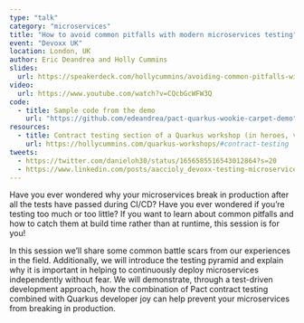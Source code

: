 ```yaml
---
type: "talk"
category: "microservices"
title: "How to avoid common pitfalls with modern microservices testing"
event: "Devoxx UK"
location: London, UK
author: Eric Deandrea and Holly Cummins
slides:
  url: https://speakerdeck.com/hollycummins/avoiding-common-pitfalls-with-modern-microservices-testing-e2f41b66-5b5d-40e9-a19b-5703c344292d
video:
  url: https://www.youtube.com/watch?v=CQcbGcWFW3Q
code: 
  - title: Sample code from the demo
    url: "https://github.com/edeandrea/pact-quarkus-wookie-carpet-demo"
resources:
  - title: Contract testing section of a Quarkus workshop (in heroes, villains, and fight submodules)
    url: https://hollycummins.com/quarkus-workshops/#contract-testing
tweets:
  - https://twitter.com/danieloh30/status/1656585516543012864?s=20
  - https://www.linkedin.com/posts/aaccioly_devoxx-testing-microservices-activity-7062354397254537216-15Vk
---
```


Have you ever wondered why your microservices break in production after all the tests have passed during CI/CD? Have you ever wondered if you’re testing too much or too little? If you want to learn about common pitfalls and how to catch them at build time rather than at runtime, this session is for you!


In this session we’ll share some common battle scars from our experiences in the field. Additionally, we will introduce the testing pyramid and explain why it is important in helping to continuously deploy microservices independently without fear. We will demonstrate, through a test-driven development approach, how the combination of Pact contract testing combined with Quarkus developer joy can help prevent your microservices from breaking in production.